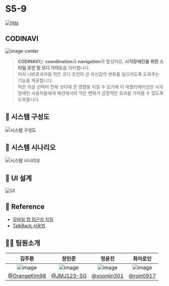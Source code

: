 # S5-9
[![Hits](https://hits.seeyoufarm.com/api/count/incr/badge.svg?url=https%3A%2F%2Fgithub.com%2FCapstone-Clothing%2FCODINAVI&count_bg=%23746DC4&title_bg=%23B695D0&icon=&icon_color=%23E7E7E7&title=hits&edge_flat=false)](https://hits.seeyoufarm.com)
## CODINAVI
![image-center](https://github.com/Capstone-Clothing/CODINAVI/assets/151013952/dbb5e86a-b55d-4249-afc8-948d53e87cfe)

>**CODINAVI**는 **coordination**과 **navigation**의 합성어로, **시각장애인을 위한 스타일 조언 및 코디 가이드**를 의미합니다.   
마치 나비효과처럼 작은 코디 조언이 큰 자신감의 변화를 일으키도록 도와주는 기능을 제공합니다.   
작은 의상 선택이 전체 코디에 큰 영향을 미칠 수 있기에 이 애플리케이션은 시각장애인 사용자들에게 패션에서의 작은 변화가 긍정적인 효과를 가져올 수 있도록 도와줍니다.


## 📂 시스템 구성도
![시스템 구성도](https://github.com/Capstone-Clothing/CODINAVI/assets/132319686/1a29826e-db4e-4edf-93b3-6040da29f0ef)     
   

## 📂 시스템 시나리오
![시스템 시나리오](https://github.com/Capstone-Clothing/CODINAVI/assets/132319686/f00ad6ec-60c6-408c-8b95-4f2c5d2cfa8a)


## 📱 UI 설계
![UI](https://github.com/Capstone-Clothing/CODINAVI/assets/151013952/513f2ee6-ce17-4593-9951-29745aaa81cb)


## 📄 Reference
- [모바일 앱 접근성 지침](https://www.nld.go.kr/ableFront/new_standard_guide/accessibility.jsp)
- [TalkBack 사용법](https://support.google.com/accessibility/answer/6007100?hl=ko)
   

## 👫🏻 팀원소개
|김주환|장민준|정윤진|최아로인|
|:---:|:---:|:---:|:---:|
|![image](https://github.com/Capstone-Clothing/CODINAVI/assets/132319686/bc18d99a-7ee5-4097-ac83-debb52d77256)|![image](https://github.com/Capstone-Clothing/CODINAVI/assets/151013952/5b0c2869-9af6-4622-ad56-a6966412ca03)|![image](https://github.com/Capstone-Clothing/CODINAVI/assets/151013952/2ebaae4c-b371-4933-a116-2c20ff049f68)|![image](https://github.com/Capstone-Clothing/CODINAVI/assets/151013952/8427506a-f31d-435a-99b4-15357e5d6c6d)|
|[@OrangeKim98](https://github.com/OrangeKim98)|[@JMJ123-SG](https://github.com/JMJ123-SG)|[@yoonjin301](https://github.com/yoonjin301)|[@roin0917](https://github.com/roin0917)|

